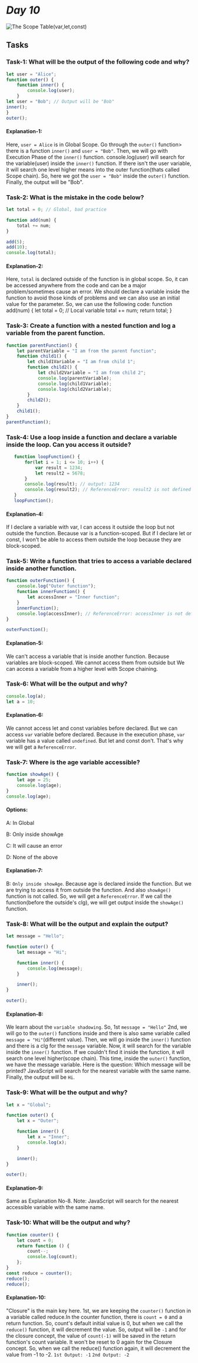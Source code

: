# ***Day 10***


![The Scope Table(var,let,const)](https://github.com/user-attachments/assets/4af36545-3e96-4395-aae6-128debb912da)

## Tasks

### Task-1: What will be the output of the following code and why?
```js
let user = "Alice";
function outer() {
    function inner() {
        console.log(user);
    }
let user = "Bob"; // Output will be "Bob"
inner();
}
outer();
```


#### Explanation-1: 
Here, `user = Alice` is in Global Scope. 
Go through the `outer()` function> there is a function `inner()`
and `user = "Bob"`. Then, we will go with Execution Phase of the `inner()`
function. 
console.log(user) will search for the variable(user) inside the `inner()`
function. If there isn't the user variable, it will search one level higher
means into the outer function(thats called  Scope chain).
So, here we got the `user = "Bob"` inside the `outer()` function.
Finally, the output will be "Bob".




### Task-2: What is the mistake in the code below?
```js
let total = 0; // Global, bad practice

function add(num) {
    total += num;
}

add(5);
add(10);
console.log(total);
```


#### Explanation-2: 
Here, `total` is declared outside of the function is 
in global scope. So, it can be accessed anywhere from the code and can 
be a major problem/sometimes cause an error.
We should declare a variable inside the function to avoid those kinds of
problems and we can also use an initial value for the parameter.
So, we can use the following code:
function add(num) {
    let total = 0; // Local variable
    total += num;
    return total;
}




### Task-3: Create a function with a nested function and log a variable from the parent function.
```js
function parentFunction() {
    let parentVariable = "I am from the parent function";
    function child1() {
        let child1Variable = "I am from child 1";
        function child2() {
            let child2Variable = "I am from child 2";
            console.log(parentVariable);
            console.log(child1Variable);
            console.log(child2Variable);
        }
        child2();
    }
    child1();
}
parentFunction();
```




 ### Task-4: Use a loop inside a function and declare a variable inside the loop. Can you access it outside?
 ```js
    function loopFunction() {
        for(let i = 1; i <= 10; i++) {
            var result = 1234;
            let result2 = 5678;
        }
        console.log(result); // output: 1234
        console.log(result2); // ReferenceError: result2 is not defined
    }
    loopFunction();
```


#### Explanation-4: 
If I declare a variable with var, I can access it 
outside the loop but not outside the function. Because var is a function-scoped.
But if I declare let or const, I won't be able to access them outside the 
loop because they are block-scoped.




### Task-5: Write a function that tries to access a variable declared inside another function.
```js
function outerFunction() {
    console.log("Outer function");
    function innerFunction() {
        let accessInner = "Inner function";
    }
    innerFunction();
    console.log(accessInner); // ReferenceError: accessInner is not defined
}

outerFunction();
```


#### Explanation-5: 
We can't access a variable that is inside another function.
Because variables are block-scoped. We cannot access them from outside but
We can access a variable from a higher level with Scope chaining.




### Task-6: What will be the output and why?
```js
console.log(a);
let a = 10;
```


#### Explanation-6: 
We cannot access let and const variables before declared.
But we can access `var` variable before declared. Because in the execution
phase, `var` variable has a value called `undefined`. But let and const don't.
That's why we will get a `ReferenceError`.




### Task-7: Where is the age variable accessible?
```js
function showAge() {
    let age = 25;
    console.log(age);
}
console.log(age);
```
#### Options:

A: In Global

B: Only inside showAge

C: It will cause an error

D: None of the above


#### Explanation-7: 
B: `Only inside showAge`.
Because age is declared inside the function. But we are trying to access
it from outside the function. And also `showAge()` function is not called.
So, we will get a `ReferenceError`.
If we call the function(before the outside's clg), we will get output inside
the `showAge()` function.


### Task-8: What will be the output and explain the output?
```js
let message = "Hello";

function outer() {
    let message = "Hi";

    function inner() {
        console.log(message);
    }

    inner();
}

outer();
```

#### Explanation-8: 
We learn about the `variable shadowing`.
So, 1st `message = "Hello"`
2nd, we will go to the `outer()` functions inside and there is also
same variable called `message = "Hi"`(different value).
Then, we will go inside the `inner()` function and there is a clg
for the `message` variable.
Now, it will search for the variable inside the `inner()` function.
If we couldn't find it inside the function, it will search one level
higher(scope chain). 
This time, inside the `outer()` function, we have the message variable.
Here is the question: Which message will be printed?
JavaScript will search for the nearest variable with the same name.
Finally, the output will be `Hi`.



### Task-9: What will be the output and why?
```js
let x = "Global";

function outer() {
    let x = "Outer";

    function inner() {
        let x = "Inner";
        console.log(x);
    }

    inner();
}

outer();
```


#### Explanation-9: 
Same as Explanation No-8.
Note: JavaScript will search for the nearest accessible variable with the same name.


### Task-10: What will be the output and why?
```js
function counter() {
    let count = 0;
    return function () {
        count--;
        console.log(count);
    };
}
const reduce = counter();
reduce();
reduce();
```


#### Explanation-10: 
"Closure" is the main key here. 1st, we are keeping the
`counter()` function in a variable called reduce.In the counter function,
there is `count = 0` and a return function. So, count's 
default initial value is 0, but when we call the `reduce()` function,
it will decrement the value. So, output will be `-1` and for the closure
concept, the value of `count(-1)` will be saved in the return function's
count variable. It won't be reset to 0 again for the Closure concept.
So, when we call the reduce() function again, it will decrement the value
from -1 to -2.
`1st Output: -1`
`2nd Output: -2`
